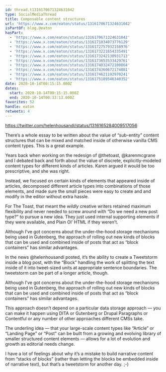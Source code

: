 ```yaml
---
id: thread.t1316170671324631042
type: SocialMediaThread
title: Composable content structures
url: 'https://www.x.com/eaton/status/1316170671324631042'
isPartOf: blog.@eaton
hasPart:
  - 'https://www.x.com/eaton/status/1316170671324631042'
  - 'https://www.x.com/eaton/status/1316171834073776129'
  - 'https://www.x.com/eaton/status/1316172757932158976'
  - 'https://www.x.com/eaton/status/1316173221654335491'
  - 'https://www.x.com/eaton/status/1316173242130931713'
  - 'https://www.x.com/eaton/status/1316173653533429761'
  - 'https://www.x.com/eaton/status/1316174032472100864'
  - 'https://www.x.com/eaton/status/1316174360672174081'
  - 'https://www.x.com/eaton/status/1316174621192970241'
  - 'https://www.x.com/eaton/status/1316175189546340352'
date: 2020-10-14T00:15:15.000Z
dates:
  start: 2020-10-14T00:15:15.000Z
  end: 2020-10-14T00:33:13.000Z
favorites: 52
handle: eaton
retweets: 4
---
```

https://twitter.com/helenhousandi/status/1316165284009517056

There’s a whole essay to be written about the value of “sub-entity” content structures that can be mixed and matched inside of otherwise vanilla CMS content types. This is a great example.

Years back when working on the redesign of @thetoast, @karenmcgrane and I debated back and forth about the value of discrete, explicitly-modeled content types for different kinds of articles. Karen argued it would be too prescriptive, and she was right.

Instead, we focused on certain kinds of elements that appeared inside of articles, decomposed different article types into combinations of those elements, and made sure the small pieces were easy to create and and modify in the editor without extra hassle.

For The Toast, that meant the *wildly* creative writers retained maximum flexibility and never needed to screw around with “Do we need a new post type?” to pursue a new idea. They just used internal supporting elements if they were available, and Plain Ol’ HTML if they weren’t.

Although I’ve got concerns about the under-the-hood storage mechanisms being used in Gutenberg, the approach of rolling out new kinds of blocks that can be used and combined inside of posts that act as “block containers” has similar advantages.

In the news @helenhousandi posted, it’s the ability to create a Tweetstorm inside a blog post, with the “Block” handling the work of splitting the text inside of it into tweet-sized units at appropriate sentence boundaries. The tweetstorm can be part of a longer article, though.

Although I’ve got concerns about the under-the-hood storage mechanisms being used in Gutenberg, the approach of rolling out new kinds of blocks that can be used and combined inside of posts that act as “block containers” has similar advantages.

This approach doesn’t depend on a particular data storage approach — you can make it happen using DITA or Gutenberg or Drupal Paragraphs or Contentful or any number of other approaches different CMSs take.

The underling idea — that your large-scale content types like “Article” or “Landing Page” or “Post” can be built from a growing and evolving library of smaller structured content elements — allows for a lot of evolution and growth as editorial needs change.

I have a lot of feelings about why it’s a mistake to build narrative content from “stacks of blocks” (rather than letting the blocks be embedded inside of narrative text), but that’s a tweetstorm for another day. ;-)
